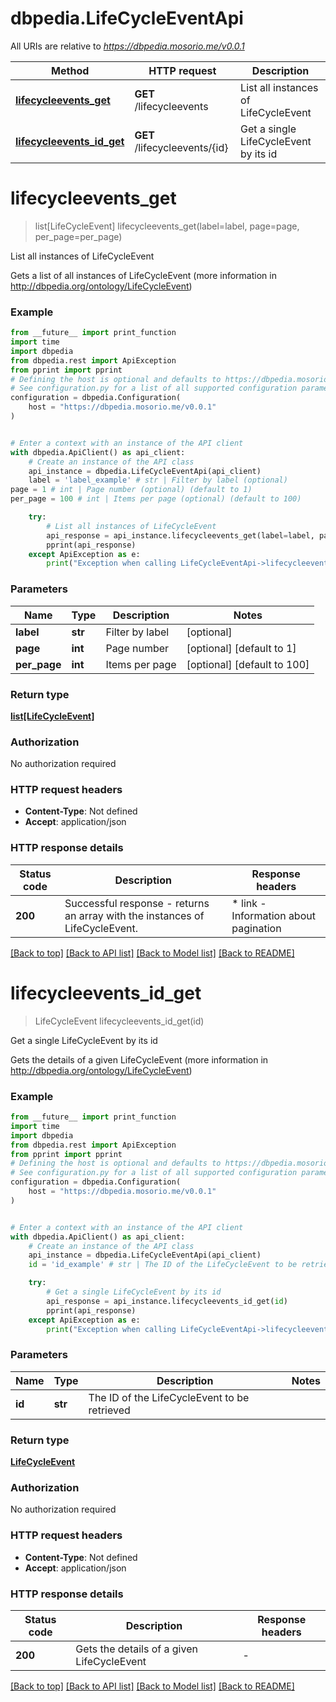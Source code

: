 # dbpedia.LifeCycleEventApi

All URIs are relative to *https://dbpedia.mosorio.me/v0.0.1*

Method | HTTP request | Description
------------- | ------------- | -------------
[**lifecycleevents_get**](LifeCycleEventApi.md#lifecycleevents_get) | **GET** /lifecycleevents | List all instances of LifeCycleEvent
[**lifecycleevents_id_get**](LifeCycleEventApi.md#lifecycleevents_id_get) | **GET** /lifecycleevents/{id} | Get a single LifeCycleEvent by its id


# **lifecycleevents_get**
> list[LifeCycleEvent] lifecycleevents_get(label=label, page=page, per_page=per_page)

List all instances of LifeCycleEvent

Gets a list of all instances of LifeCycleEvent (more information in http://dbpedia.org/ontology/LifeCycleEvent)

### Example

```python
from __future__ import print_function
import time
import dbpedia
from dbpedia.rest import ApiException
from pprint import pprint
# Defining the host is optional and defaults to https://dbpedia.mosorio.me/v0.0.1
# See configuration.py for a list of all supported configuration parameters.
configuration = dbpedia.Configuration(
    host = "https://dbpedia.mosorio.me/v0.0.1"
)


# Enter a context with an instance of the API client
with dbpedia.ApiClient() as api_client:
    # Create an instance of the API class
    api_instance = dbpedia.LifeCycleEventApi(api_client)
    label = 'label_example' # str | Filter by label (optional)
page = 1 # int | Page number (optional) (default to 1)
per_page = 100 # int | Items per page (optional) (default to 100)

    try:
        # List all instances of LifeCycleEvent
        api_response = api_instance.lifecycleevents_get(label=label, page=page, per_page=per_page)
        pprint(api_response)
    except ApiException as e:
        print("Exception when calling LifeCycleEventApi->lifecycleevents_get: %s\n" % e)
```

### Parameters

Name | Type | Description  | Notes
------------- | ------------- | ------------- | -------------
 **label** | **str**| Filter by label | [optional] 
 **page** | **int**| Page number | [optional] [default to 1]
 **per_page** | **int**| Items per page | [optional] [default to 100]

### Return type

[**list[LifeCycleEvent]**](LifeCycleEvent.md)

### Authorization

No authorization required

### HTTP request headers

 - **Content-Type**: Not defined
 - **Accept**: application/json

### HTTP response details
| Status code | Description | Response headers |
|-------------|-------------|------------------|
**200** | Successful response - returns an array with the instances of LifeCycleEvent. |  * link - Information about pagination <br>  |

[[Back to top]](#) [[Back to API list]](../README.md#documentation-for-api-endpoints) [[Back to Model list]](../README.md#documentation-for-models) [[Back to README]](../README.md)

# **lifecycleevents_id_get**
> LifeCycleEvent lifecycleevents_id_get(id)

Get a single LifeCycleEvent by its id

Gets the details of a given LifeCycleEvent (more information in http://dbpedia.org/ontology/LifeCycleEvent)

### Example

```python
from __future__ import print_function
import time
import dbpedia
from dbpedia.rest import ApiException
from pprint import pprint
# Defining the host is optional and defaults to https://dbpedia.mosorio.me/v0.0.1
# See configuration.py for a list of all supported configuration parameters.
configuration = dbpedia.Configuration(
    host = "https://dbpedia.mosorio.me/v0.0.1"
)


# Enter a context with an instance of the API client
with dbpedia.ApiClient() as api_client:
    # Create an instance of the API class
    api_instance = dbpedia.LifeCycleEventApi(api_client)
    id = 'id_example' # str | The ID of the LifeCycleEvent to be retrieved

    try:
        # Get a single LifeCycleEvent by its id
        api_response = api_instance.lifecycleevents_id_get(id)
        pprint(api_response)
    except ApiException as e:
        print("Exception when calling LifeCycleEventApi->lifecycleevents_id_get: %s\n" % e)
```

### Parameters

Name | Type | Description  | Notes
------------- | ------------- | ------------- | -------------
 **id** | **str**| The ID of the LifeCycleEvent to be retrieved | 

### Return type

[**LifeCycleEvent**](LifeCycleEvent.md)

### Authorization

No authorization required

### HTTP request headers

 - **Content-Type**: Not defined
 - **Accept**: application/json

### HTTP response details
| Status code | Description | Response headers |
|-------------|-------------|------------------|
**200** | Gets the details of a given LifeCycleEvent |  -  |

[[Back to top]](#) [[Back to API list]](../README.md#documentation-for-api-endpoints) [[Back to Model list]](../README.md#documentation-for-models) [[Back to README]](../README.md)

